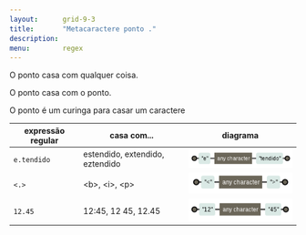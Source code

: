 ```yaml
---
layout:      grid-9-3
title:       "Metacaractere ponto ."
description: 
menu:        regex         
---
```


O ponto casa com qualquer coisa.

O ponto casa com o ponto.

O ponto é um curinga para casar um caractere

<table>
    <thead>
        <tr>
            <th>expressão regular</th>
            <th>casa com...</th>
            <th>diagrama</th>
        </tr>
    </thead>
    <tbody>
        <tr>
            <td><code>e.tendido</code></td>
            <td>estendido, extendido, eztendido</td>
            <td><img src="regex-entendido.png" alt="Figura ilustrando o metacaractere ponto" title="Expresão regular: metacaractere ponto" /></td>
        </tr>
        <tr>
            <td><code><.></code></td>
            <td>&lt;b&gt;, &lt;i&gt;, &lt;p&gt;</td>
            <td><img src="regex-tags.png" alt="Figura ilustrando o metacaractere ponto" title="Expresão regular: metacaractere ponto" /></td>
        </tr>
        <tr>
            <td><code>12.45</code></td>
            <td>12:45, 12 45, 12.45</td>
            <td><img src="regex-horas.png" alt="Figura ilustrando o metacaractere ponto" title="Expresão regular: metacaractere ponto" /></td>
        </tr>
    </tbody>
</table>

